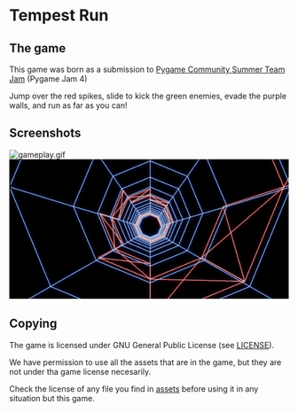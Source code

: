 # Tempest Run

## The game

This game was born as a submission to [Pygame Community Summer Team Jam](https://itch.io/jam/pygame-community-summer-team-jam) (Pygame Jam 4)

Jump over the red spikes, slide to kick the green enemies, evade the purple walls, and run as far as you can!

## Screenshots

![gameplay.gif](screenshots/gameplay.gif?raw=true "gameplay")
![zoom.gif](screenshots/zoom.gif?raw=true "zoom")

## Copying

The game is licensed under GNU General Public License (see [LICENSE](LICENSE)).

We have permission to use all the assets that are in the game, but they are not under tha game license necesarily.

Check the license of any file you find in [assets](assets) before using it in any situation but this game.
